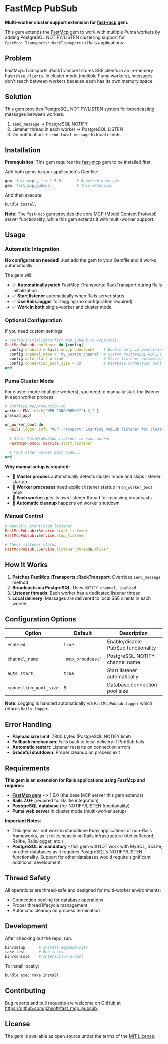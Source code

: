 # FastMcp PubSub

**Multi-worker cluster support extension for [fast-mcp](https://github.com/yjacquin/fast-mcp) gem.**

This gem extends the [FastMcp](https://github.com/yjacquin/fast-mcp) gem to work with multiple Puma workers by adding PostgreSQL NOTIFY/LISTEN clustering support for `FastMcp::Transports::RackTransport` in Rails applications.

## Problem

FastMcp::Transports::RackTransport stores SSE clients in an in-memory hash `@sse_clients`. In cluster mode (multiple Puma workers), messages don't reach between workers because each has its own memory space.

## Solution

This gem provides PostgreSQL NOTIFY/LISTEN system for broadcasting messages between workers:

1. `send_message` → PostgreSQL NOTIFY
2. Listener thread in each worker → PostgreSQL LISTEN  
3. On notification → `send_local_message` to local clients

## Installation

**Prerequisites**: This gem requires the [fast-mcp](https://github.com/yjacquin/fast-mcp) gem to be installed first.

Add both gems to your application's Gemfile:

```ruby
gem 'fast-mcp', '~> 1.5.0'      # Required base gem
gem 'fast_mcp_pubsub'           # This extension
```

And then execute:

```bash
bundle install
```

**Note**: The `fast-mcp` gem provides the core MCP (Model Context Protocol) server functionality, while this gem extends it with multi-worker support.

## Usage

### Automatic Integration

**No configuration needed!** Just add the gem to your Gemfile and it works automatically.

The gem will:
- ✅ **Automatically patch** FastMcp::Transports::RackTransport during Rails initialization
- ✅ **Start listener** automatically when Rails server starts
- ✅ **Use Rails.logger** for logging (no configuration required)
- ✅ **Work in both** single-worker and cluster mode

### Optional Configuration

If you need custom settings:

```ruby
# config/initializers/fast_mcp_pubsub.rb (optional)
FastMcpPubsub.configure do |config|
  config.enabled = Rails.env.production?    # Enable only in production
  config.channel_name = 'my_custom_channel' # Custom PostgreSQL NOTIFY channel
  config.auto_start = true                  # Start listener automatically (default: true)
  config.connection_pool_size = 10          # Database connection pool size
end
```

### Puma Cluster Mode

For cluster mode (multiple workers), you need to manually start the listener in each worker process:

```ruby
# config/puma/production.rb
workers ENV.fetch("WEB_CONCURRENCY") { 2 }
preload_app!

on_worker_boot do
  Rails.logger.info "MCP Transport: Starting PubSub listener for cluster mode worker #{Process.pid}"
  
  # Start FastMcpPubsub listener in each worker
  FastMcpPubsub::Service.start_listener
  
  # Your other worker boot code...
end
```

**Why manual setup is required:**
- 🔧 **Master process** automatically detects cluster mode and skips listener startup  
- 👷 **Worker processes** need explicit listener startup in `on_worker_boot` hook
- 📡 **Each worker** gets its own listener thread for receiving broadcasts
- 🔄 **Automatic cleanup** happens on worker shutdown

### Manual Control

```ruby
# Manually start/stop listener
FastMcpPubsub::Service.start_listener
FastMcpPubsub::Service.stop_listener

# Check listener status
FastMcpPubsub::Service.listener_thread&.alive?
```

## How It Works

1. **Patches FastMcp::Transports::RackTransport**: Overrides `send_message` method
2. **Broadcasts via PostgreSQL**: Uses `NOTIFY channel, payload` 
3. **Listener threads**: Each worker has a dedicated listener thread
4. **Local delivery**: Messages are delivered to local SSE clients in each worker

## Configuration Options

| Option | Default | Description |
|--------|---------|-------------|
| `enabled` | `true` | Enable/disable PubSub functionality |
| `channel_name` | `'mcp_broadcast'` | PostgreSQL NOTIFY channel name |
| `auto_start` | `true` | Start listener automatically |
| `connection_pool_size` | `5` | Database connection pool size |

**Note**: Logging is handled automatically via `FastMcpPubsub.logger` which returns `Rails.logger`.

## Error Handling

- **Payload size limit**: 7800 bytes (PostgreSQL NOTIFY limit)
- **Fallback mechanism**: Falls back to local delivery if PubSub fails  
- **Automatic restart**: Listener restarts on connection errors
- **Graceful shutdown**: Proper cleanup on process exit

## Requirements

**This gem is an extension for Rails applications using FastMcp and requires:**

- **[FastMcp gem](https://github.com/yjacquin/fast-mcp)** ~> 1.5.0 (the base MCP server this gem extends)
- **Rails 7.0+** (required for Railtie integration)
- **PostgreSQL database** (for NOTIFY/LISTEN functionality)
- **Puma web server** in cluster mode (multi-worker setup)

**Important Notes**:
- This gem will not work in standalone Ruby applications or non-Rails frameworks, as it relies heavily on Rails infrastructure (ActiveRecord, Railtie, Rails.logger, etc.)
- **PostgreSQL is mandatory** - this gem will NOT work with MySQL, SQLite, or other databases as it requires PostgreSQL's NOTIFY/LISTEN functionality. Support for other databases would require significant additional development.

## Thread Safety

All operations are thread-safe and designed for multi-worker environments:

- Connection pooling for database operations
- Proper thread lifecycle management  
- Automatic cleanup on process termination

## Development

After checking out the repo, run:

```bash
bin/setup      # Install dependencies
rake test      # Run tests
bin/console    # Interactive prompt
```

To install locally:

```bash
bundle exec rake install
```

## Contributing

Bug reports and pull requests are welcome on GitHub at https://github.com/jchsoft/fast_mcp_pubsub.

## License

The gem is available as open source under the terms of the [MIT License](https://opensource.org/licenses/MIT).